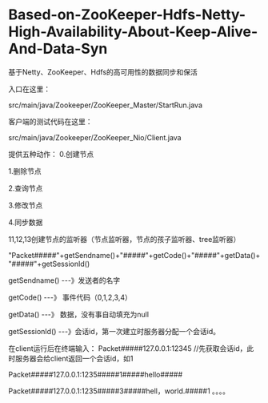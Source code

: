 # Based-on-ZooKeeper-Hdfs-Netty-High-Availability-About-Keep-Alive-And-Data-Syn
基于Netty、ZooKeeper、Hdfs的高可用性的数据同步和保活


入口在这里：

src/main/java/Zookeeper/ZooKeeper_Master/StartRun.java
     
客户端的测试代码在这里：

src/main/java/Zookeeper/ZooKeeper_Nio/Client.java

提供五种动作：
0.创建节点

1.删除节点

2.查询节点

3.修改节点

4.同步数据

11,12,13创建节点的监听器（节点监听器，节点的孩子监听器、tree监听器）


"Packet#####"+getSendname()+"#####"+getCode()+"#####"+getData()+"#####"+getSessionId()

getSendname() ---》发送者的名字

getCode() ---》 事件代码（0,1,2,3,4）

getData() ---》 数据，没有事自动填充为null

getSessionId() ---》会话id，第一次建立时服务器分配一个会话id。


在client运行后在终端输入：
Packet#####127.0.0.1:12345   //先获取会话id，此时服务器会给client返回一个会话id，如1

Packet#####127.0.0.1:1235#####1#####hello#####

Packet#####127.0.0.1:1235#####3#####hell，world.#####1
。。。。

     
